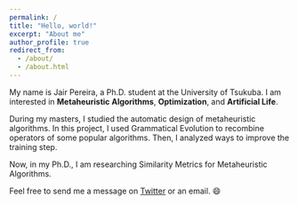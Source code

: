 ```yaml
---
permalink: /
title: "Hello, world!"
excerpt: "About me"
author_profile: true
redirect_from: 
  - /about/
  - /about.html
---
```


My name is Jair Pereira, a Ph.D. student at the University of Tsukuba. I am interested in **Metaheuristic Algorithms**, **Optimization**, and **Artificial Life**.

During my masters, I studied the automatic design of metaheuristic algorithms. In this project, I used Grammatical Evolution to recombine operators of some popular algorithms. Then, I analyzed ways to improve the training step.

Now, in my Ph.D., I am researching Similarity Metrics for Metaheuristic Algorithms. 

Feel free to send me a message on [Twitter](https://twitter.com/_jair_pereira) or an email. 😄

